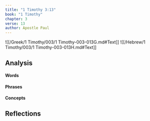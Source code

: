 ```yaml
---
title: "1 Timothy 3:13"
book: "1 Timothy"
chapter: 3
verse: 13
author: Apostle Paul
---
```

![[/Greek/1 Timothy/003/1 Timothy-003-013G.md#Text]]
![[/Hebrew/1 Timothy/003/1 Timothy-003-013H.md#Text]]

## Analysis

#### Words

#### Phrases

#### Concepts

## Reflections
